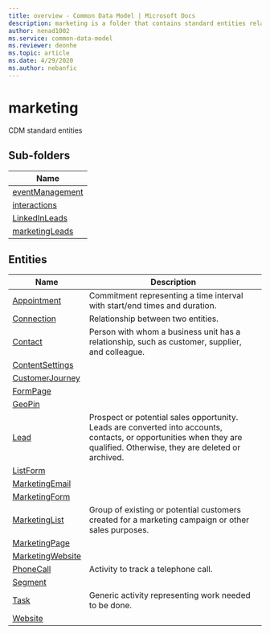 ```yaml
---
title: overview - Common Data Model | Microsoft Docs
description: marketing is a folder that contains standard entities related to the Common Data Model.
author: nenad1002
ms.service: common-data-model
ms.reviewer: deonhe
ms.topic: article
ms.date: 4/29/2020
ms.author: nebanfic
---
```


# marketing

CDM standard entities  

## Sub-folders

|Name|
|---|
|[eventManagement](eventManagement/overview.md)|
|[interactions](interactions/overview.md)|
|[LinkedInLeads](LinkedInLeads/overview.md)|
|[marketingLeads](marketingLeads/overview.md)|




## Entities

|Name|Description|
|---|---|
|[Appointment](Appointment.md)|Commitment representing a time interval with start/end times and duration.|
|[Connection](Connection.md)|Relationship between two entities.|
|[Contact](Contact.md)|Person with whom a business unit has a relationship, such as customer, supplier, and colleague.|
|[ContentSettings](ContentSettings.md)||
|[CustomerJourney](CustomerJourney.md)||
|[FormPage](FormPage.md)||
|[GeoPin](GeoPin.md)||
|[Lead](Lead.md)|Prospect or potential sales opportunity. Leads are converted into accounts, contacts, or opportunities when they are qualified. Otherwise, they are deleted or archived.|
|[ListForm](ListForm.md)||
|[MarketingEmail](MarketingEmail.md)||
|[MarketingForm](MarketingForm.md)||
|[MarketingList](MarketingList.md)|Group of existing or potential customers created for a marketing campaign or other sales purposes.|
|[MarketingPage](MarketingPage.md)||
|[MarketingWebsite](MarketingWebsite.md)||
|[PhoneCall](PhoneCall.md)|Activity to track a telephone call.|
|[Segment](Segment.md)||
|[Task](Task.md)|Generic activity representing work needed to be done.|
|[Website](Website.md)||
